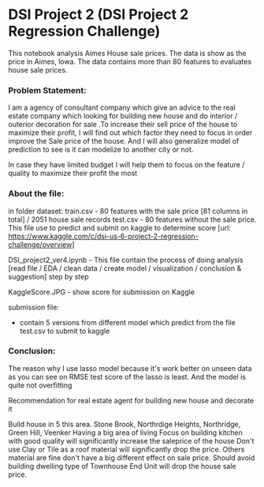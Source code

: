 # DSI Project 2 (DSI Project 2 Regression Challenge)


This notebook analysis Aimes House sale prices. The data is show as the price in Aimes, lowa. The data contains more than 80 features to evaluates house sale prices.

### Problem Statement: 

I am a agency of consultant company which give an advice to the real estate company which looking for building new house and do interior / outerior decoration for sale .To increase their sell price of the house to maximize their profit, I will find out which factor they need to focus in order improve the Sale price of the house. And I will also generalize model of prediction to see is it can modelize to another city or not.

In case they have limited budget I will help them to focus on the feature / quality to maximize their profit the most

### About the file:

in folder dataset:
train.csv - 80 features with the sale price [81 columns in total] / 2051 house sale records 
test.csv - 80 features without the sale price. This file use to predict and submit on kaggle to determine score [url: https://www.kaggle.com/c/dsi-us-6-project-2-regression-challenge/overview]

DSI_project2_ver4.ipynb - This file contain the process of doing analysis [read file / EDA / clean data / create model / visualization / conclusion & suggestion] step by step

KaggleScore.JPG - show score for submission on Kaggle

submission file:
  - contain 5 versions from different model which predict from the file test.csv to submit to kaggle

### Conclusion:

The reason why I use lasso model because it's work better on unseen data as you can see on RMSE test score of the lasso is least. And the model is quite not overfitting

Recommendation for real estate agent for building new house and decorate it

Build house in 5 this area. Stone Brook, Northrdige Heights, Northridge, Green Hill, Veenker
Having a big area of living
Focus on building kitchen with good quality will significantly increase the saleprice of the house
Don't use Clay or Tile as a roof material will significantly drop the price. Others material are fine don't have a big different effect on sale price.
Should avoid building dwelling type of Townhouse End Unit will drop the house sale price.
